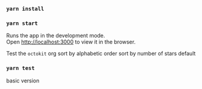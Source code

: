 ### `yarn install`

### `yarn start`

Runs the app in the development mode.\
Open [http://localhost:3000](http://localhost:3000) to view it in the browser.

Test the `octokit` org
sort by alphabetic order
sort by number of stars default

### `yarn test`


basic version
